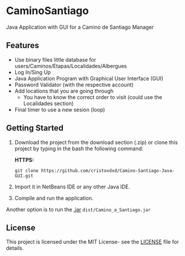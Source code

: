 # CaminoSantiago
Java Application with GUI for a Camino de Santiago Manager  

## Features

* Use binary files little database for users/Caminos/Etapas/Localidades/Albergues
* Log In/Sing Up 
* Java Application Program with Graphical User Interface (GUI)
* Password Validator (with the respective account) 
* Add locations that you are going through   
  - You have to know the correct order to visit (could use the Localidades section)  
*  Final timer to use a new sesion (loop)

## Getting Started

1. Download the project from the download section (.zip) or clone this project by typing in the bash the following command:  

    **HTTPS:**  
    ```
    git clone https://github.com/cristoxdxd/Camino-Santiago-Java-GUI.git
    ```
       
2. Import it in NetBeans IDE or any other Java IDE.
3. Compile and run the application. 
   
Another option is to run the [.jar](dist/Camino_a_Santiago.jar) `dist/Camino_a_Santiago.jar`

## License

This project is licensed under the MIT License- see the [LICENSE](LICENSE) file for details.
